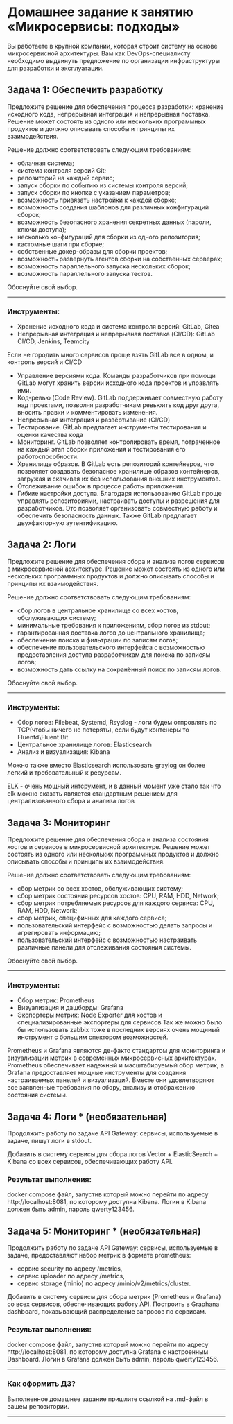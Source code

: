 # Домашнее задание к занятию «Микросервисы: подходы»

Вы работаете в крупной компании, которая строит систему на основе микросервисной архитектуры.
Вам как DevOps-специалисту необходимо выдвинуть предложение по организации инфраструктуры для разработки и эксплуатации.


## Задача 1: Обеспечить разработку

Предложите решение для обеспечения процесса разработки: хранение исходного кода, непрерывная интеграция и непрерывная поставка. 
Решение может состоять из одного или нескольких программных продуктов и должно описывать способы и принципы их взаимодействия.

Решение должно соответствовать следующим требованиям:
- облачная система;
- система контроля версий Git;
- репозиторий на каждый сервис;
- запуск сборки по событию из системы контроля версий;
- запуск сборки по кнопке с указанием параметров;
- возможность привязать настройки к каждой сборке;
- возможность создания шаблонов для различных конфигураций сборок;
- возможность безопасного хранения секретных данных (пароли, ключи доступа);
- несколько конфигураций для сборки из одного репозитория;
- кастомные шаги при сборке;
- собственные докер-образы для сборки проектов;
- возможность развернуть агентов сборки на собственных серверах;
- возможность параллельного запуска нескольких сборок;
- возможность параллельного запуска тестов.

Обоснуйте свой выбор.

---
### Инструменты:
- Хранение исходного кода и система контроля версий: GitLab, Gitea
- Непрерывная интеграция и непрерывная поставка (CI/CD): GitLab CI/CD, Jenkins, Teamcity

Если не городить много сервисов проще взять GitLab все в одном, и контроль версий и CI/CD 
- Управление версиями кода. Команды разработчиков при помощи GitLab могут хранить версии исходного кода проектов и управлять ими.
- Код-ревью (Code Review). GitLab поддерживает совместную работу над проектами, позволяя разработчикам ревьюить код друг друга, вносить правки и комментировать изменения. 
- Непрерывная интеграция и развёртывание (CI/CD)
- Тестирование. GitLab предлагает инструменты тестирования и оценки качества кода
- Мониторинг. GitLab позволяет контролировать время, потраченное на каждый этап сборки приложения и тестирования его работоспособности.
- Хранилище образов. В GitLab есть репозиторий контейнеров, что позволяет создавать безопасное хранилище образов контейнеров, загружая и скачивая их без использования внешних инструментов.
- Отслеживание ошибок в процессе работы приложения.
- Гибкие настройки доступа. Благодаря использованию GitLab проще управлять репозиториями, настраивать доступы и разрешения для разработчиков. Это позволяет организовать совместную работу и обеспечить безопасность данных. Также GitLab предлагает двухфакторную аутентификацию.

## Задача 2: Логи

Предложите решение для обеспечения сбора и анализа логов сервисов в микросервисной архитектуре.
Решение может состоять из одного или нескольких программных продуктов и должно описывать способы и принципы их взаимодействия.

Решение должно соответствовать следующим требованиям:
- сбор логов в центральное хранилище со всех хостов, обслуживающих систему;
- минимальные требования к приложениям, сбор логов из stdout;
- гарантированная доставка логов до центрального хранилища;
- обеспечение поиска и фильтрации по записям логов;
- обеспечение пользовательского интерфейса с возможностью предоставления доступа разработчикам для поиска по записям логов;
- возможность дать ссылку на сохранённый поиск по записям логов.

Обоснуйте свой выбор.

---
### Инструменты:
   - Сбор логов: Filebeat, Systemd, Rsyslog - логи будем отпровлять по TCP(чтобы ничего не потерять), если будут контенеры то Fluentd\Fluent Bit 
   - Центральное хранилище логов: Elasticsearch
   - Анализ и визуализация: Kibana

Можно также вместо Elasticsearch использовать graylog он более легкий и требовательный к ресурсам.

ELK - очень мощный интсрумент, и в данный момент уже стало так что elk можно сказать является стандартным решением для централизованного сбора и анализа логов

## Задача 3: Мониторинг

Предложите решение для обеспечения сбора и анализа состояния хостов и сервисов в микросервисной архитектуре.
Решение может состоять из одного или нескольких программных продуктов и должно описывать способы и принципы их взаимодействия.

Решение должно соответствовать следующим требованиям:
- сбор метрик со всех хостов, обслуживающих систему;
- сбор метрик состояния ресурсов хостов: CPU, RAM, HDD, Network;
- сбор метрик потребляемых ресурсов для каждого сервиса: CPU, RAM, HDD, Network;
- сбор метрик, специфичных для каждого сервиса;
- пользовательский интерфейс с возможностью делать запросы и агрегировать информацию;
- пользовательский интерфейс с возможностью настраивать различные панели для отслеживания состояния системы.

Обоснуйте свой выбор.

---
### Инструменты:
  - Сбор метрик: Prometheus
  - Визуализация и дашборды: Grafana
  - Экспортеры метрик: Node Exporter для хостов и специализированные экспортеры для сервисов
Так же можно было бы использовать zabbix тоже в последних версиях очень мощниый инструмент с большим спектором возможностей.

Prometheus и Grafana являются де-факто стандартом для мониторинга и визуализации метрик в современных микросервисных архитектурах. Prometheus обеспечивает надежный и масштабируемый сбор метрик, а Grafana предоставляет мощные инструменты для создания настраиваемых панелей и визуализаций. Вместе они удовлетворяют все заявленные требования по сбору, анализу и отображению состояния системы.

## Задача 4: Логи * (необязательная)

Продолжить работу по задаче API Gateway: сервисы, используемые в задаче, пишут логи в stdout. 

Добавить в систему сервисы для сбора логов Vector + ElasticSearch + Kibana со всех сервисов, обеспечивающих работу API.

### Результат выполнения: 

docker compose файл, запустив который можно перейти по адресу http://localhost:8081, по которому доступна Kibana.
Логин в Kibana должен быть admin, пароль qwerty123456.


## Задача 5: Мониторинг * (необязательная)

Продолжить работу по задаче API Gateway: сервисы, используемые в задаче, предоставляют набор метрик в формате prometheus:

- сервис security по адресу /metrics,
- сервис uploader по адресу /metrics,
- сервис storage (minio) по адресу /minio/v2/metrics/cluster.

Добавить в систему сервисы для сбора метрик (Prometheus и Grafana) со всех сервисов, обеспечивающих работу API.
Построить в Graphana dashboard, показывающий распределение запросов по сервисам.

### Результат выполнения: 

docker compose файл, запустив который можно перейти по адресу http://localhost:8081, по которому доступна Grafana с настроенным Dashboard.
Логин в Grafana должен быть admin, пароль qwerty123456.

---

### Как оформить ДЗ?

Выполненное домашнее задание пришлите ссылкой на .md-файл в вашем репозитории.

---
